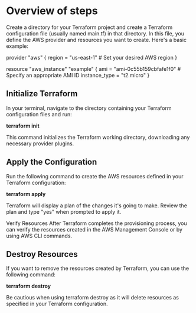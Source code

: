 # Overview of steps

Create a directory for your Terraform project and create a Terraform configuration file (usually named main.tf) in that directory. In this file, you define the AWS provider and resources you want to create. Here's a basic example:


   provider "aws" {
     region = "us-east-1"  # Set your desired AWS region
   }

   resource "aws_instance" "example" {
     ami           = "ami-0c55b159cbfafe1f0"  # Specify an appropriate AMI ID
     instance_type = "t2.micro"
   }

   
## Initialize Terraform
In your terminal, navigate to the directory containing your Terraform configuration files and run:

**terraform init**

This command initializes the Terraform working directory, downloading any necessary provider plugins.

## Apply the Configuration
Run the following command to create the AWS resources defined in your Terraform configuration:

  **terraform apply**

Terraform will display a plan of the changes it's going to make. Review the plan and type "yes" when prompted to apply it.

Verify Resources
After Terraform completes the provisioning process, you can verify the resources created in the AWS Management Console or by using AWS CLI commands.

## Destroy Resources

If you want to remove the resources created by Terraform, you can use the following command:

  **terraform destroy**
 
Be cautious when using terraform destroy as it will delete resources as specified in your Terraform configuration.
